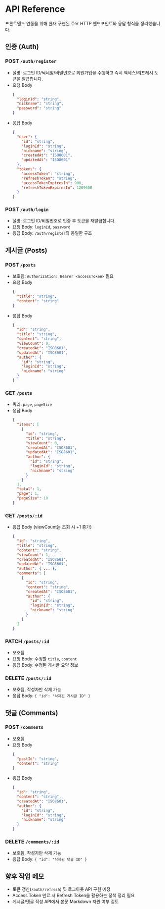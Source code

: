 # API Reference

프론트엔드 연동을 위해 현재 구현된 주요 HTTP 엔드포인트와 응답 형식을 정리했습니다.

## 인증 (Auth)

### POST `/auth/register`
- 설명: 로그인 ID/닉네임/비밀번호로 회원가입을 수행하고 즉시 액세스/리프레시 토큰을 발급합니다.
- 요청 Body
  ```json
  {
    "loginId": "string",
    "nickname": "string",
    "password": "string"
  }
  ```
- 응답 Body
  ```json
  {
    "user": {
      "id": "string",
      "loginId": "string",
      "nickname": "string",
      "createdAt": "ISO8601",
      "updatedAt": "ISO8601"
    },
    "tokens": {
      "accessToken": "string",
      "refreshToken": "string",
      "accessTokenExpiresIn": 900,
      "refreshTokenExpiresIn": 1209600
    }
  }
  ```

### POST `/auth/login`
- 설명: 로그인 ID/비밀번호로 인증 후 토큰을 재발급합니다.
- 요청 Body: `loginId`, `password`
- 응답 Body: `/auth/register`와 동일한 구조

## 게시글 (Posts)

### POST `/posts`
- 보호됨: `Authorization: Bearer <accessToken>` 필요
- 요청 Body
  ```json
  {
    "title": "string",
    "content": "string"
  }
  ```
- 응답 Body
  ```json
  {
    "id": "string",
    "title": "string",
    "content": "string",
    "viewCount": 0,
    "createdAt": "ISO8601",
    "updatedAt": "ISO8601",
    "author": {
      "id": "string",
      "loginId": "string",
      "nickname": "string"
    }
  }
  ```

### GET `/posts`
- 쿼리: `page`, `pageSize`
- 응답 Body
  ```json
  {
    "items": [
      {
        "id": "string",
        "title": "string",
        "viewCount": 0,
        "createdAt": "ISO8601",
        "updatedAt": "ISO8601",
        "author": {
          "id": "string",
          "loginId": "string",
          "nickname": "string"
        }
      }
    ],
    "total": 1,
    "page": 1,
    "pageSize": 10
  }
  ```

### GET `/posts/:id`
- 응답 Body (viewCount는 조회 시 +1 증가)
  ```json
  {
    "id": "string",
    "title": "string",
    "content": "string",
    "viewCount": 1,
    "createdAt": "ISO8601",
    "updatedAt": "ISO8601",
    "author": { ... },
    "comments": [
      {
        "id": "string",
        "content": "string",
        "createdAt": "ISO8601",
        "author": {
          "id": "string",
          "loginId": "string",
          "nickname": "string"
        }
      }
    ]
  }
  ```

### PATCH `/posts/:id`
- 보호됨
- 요청 Body: 수정할 `title`, `content`
- 응답 Body: 수정된 게시글 요약 정보

### DELETE `/posts/:id`
- 보호됨, 작성자만 삭제 가능
- 응답 Body: `{ "id": "삭제된 게시글 ID" }`

## 댓글 (Comments)

### POST `/comments`
- 보호됨
- 요청 Body
  ```json
  {
    "postId": "string",
    "content": "string"
  }
  ```
- 응답 Body
  ```json
  {
    "id": "string",
    "content": "string",
    "createdAt": "ISO8601",
    "author": {
      "id": "string",
      "loginId": "string",
      "nickname": "string"
    }
  }
  ```

### DELETE `/comments/:id`
- 보호됨, 작성자만 삭제 가능
- 응답 Body: `{ "id": "삭제된 댓글 ID" }`

## 향후 작업 메모
- 토큰 갱신(`/auth/refresh`) 및 로그아웃 API 구현 예정
- Access Token 만료 시 Refresh Token을 활용하는 정책 정리 필요
- 게시글/댓글 작성 API에서 본문 Markdown 지원 여부 검토
